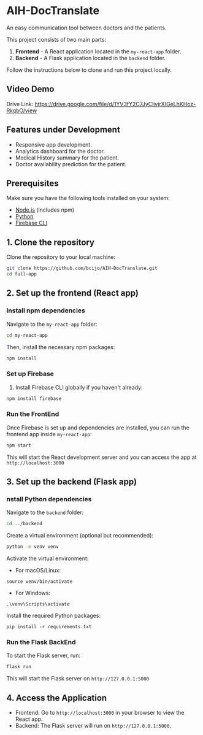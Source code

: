 # AIH-DocTranslate
An easy communication tool between doctors and the patients.

This project consists of two main parts:
1. **Frontend** - A React application located in the `my-react-app` folder.
2. **Backend** - A Flask application located in the `backend` folder.

Follow the instructions below to clone and run this project locally.

## Video Demo
Drive Link: https://drive.google.com/file/d/1YV3fY2C7JyClivjrXIGeLhKHoz-RkqbO/view

## Features under Development

- Responsive app development.
- Analytics dashboard for the doctor.
- Medical History summary for the patient.
- Doctor availability prediction for the patient.

## Prerequisites

Make sure you have the following tools installed on your system:

- [Node.js](https://nodejs.org/) (includes npm)
- [Python](https://www.python.org/)
- [Firebase CLI](https://firebase.google.com/docs/cli)

## 1. Clone the repository

Clone the repository to your local machine:

```bash
git clone https://github.com/bcijo/AIH-DocTranslate.git
cd full-app
```

## 2. Set up the frontend (React app)

### Install npm dependencies
Navigate to the `my-react-app` folder: 

```bash
cd my-react-app
```

Then, install the necessary npm packages:
```bash
npm install
```

### Set up Firebase

1. Install Firebase CLI globally if you haven't already:
```bash
npm install firebase
```

### Run the FrontEnd

Once Firebase is set up and dependencies are installed, you can run the frontend app inside `my-react-app`:
```bash
npm start
```

This will start the React development server and you can access the app at `http://localhost:3000`

## 3. Set up the backend (Flask app)

### nstall Python dependencies

Navigate to the `backend` folder:
```bash
cd ../backend
```

Create a virtual environment (optional but recommended):
```bash
python -m venv venv
```

Activate the virtual environment:

- For macOS/Linux:
```
source venv/bin/activate
```

- For Windows:
```
.\venv\Scripts\activate
```

Install the required Python packages:
```
pip install -r requirements.txt
```

### Run the Flask BackEnd

To start the Flask server, run:

```bash
flask run
```

This will start the Flask server on `http://127.0.0.1:5000`

## 4. Access the Application 
- Frontend: Go to `http://localhost:3000` in your browser to view the React app. 
- Backend: The Flask server will run on `http://127.0.0.1:5000`.
